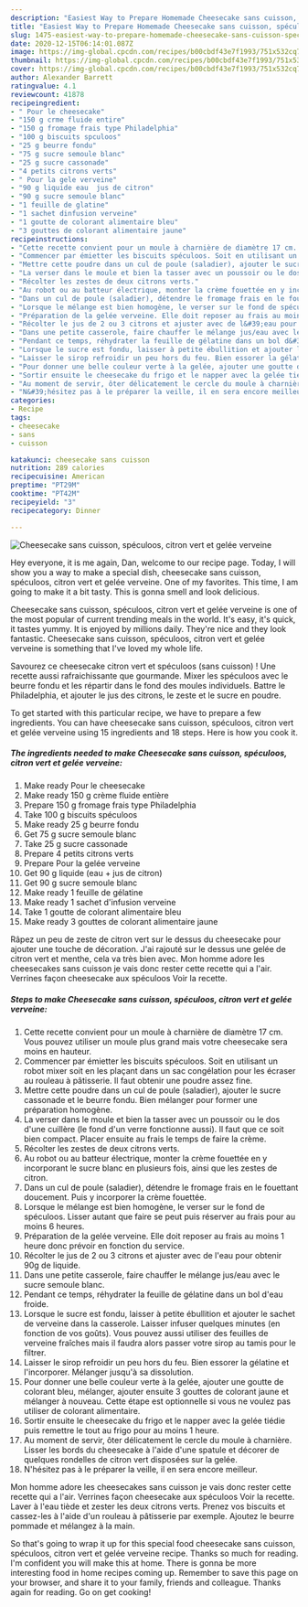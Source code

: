 ```yaml
---
description: "Easiest Way to Prepare Homemade Cheesecake sans cuisson, spéculoos, citron vert et gelée verveine"
title: "Easiest Way to Prepare Homemade Cheesecake sans cuisson, spéculoos, citron vert et gelée verveine"
slug: 1475-easiest-way-to-prepare-homemade-cheesecake-sans-cuisson-speculoos-citron-vert-et-gelee-verveine
date: 2020-12-15T06:14:01.087Z
image: https://img-global.cpcdn.com/recipes/b00cbdf43e7f1993/751x532cq70/cheesecake-sans-cuisson-speculoos-citron-vert-et-gelee-verveine-photo-principale-de-la-recette.jpg
thumbnail: https://img-global.cpcdn.com/recipes/b00cbdf43e7f1993/751x532cq70/cheesecake-sans-cuisson-speculoos-citron-vert-et-gelee-verveine-photo-principale-de-la-recette.jpg
cover: https://img-global.cpcdn.com/recipes/b00cbdf43e7f1993/751x532cq70/cheesecake-sans-cuisson-speculoos-citron-vert-et-gelee-verveine-photo-principale-de-la-recette.jpg
author: Alexander Barrett
ratingvalue: 4.1
reviewcount: 41878
recipeingredient:
- " Pour le cheesecake"
- "150 g crme fluide entire"
- "150 g fromage frais type Philadelphia"
- "100 g biscuits spculoos"
- "25 g beurre fondu"
- "75 g sucre semoule blanc"
- "25 g sucre cassonade"
- "4 petits citrons verts"
- " Pour la gele verveine"
- "90 g liquide eau  jus de citron"
- "90 g sucre semoule blanc"
- "1 feuille de glatine"
- "1 sachet dinfusion verveine"
- "1 goutte de colorant alimentaire bleu"
- "3 gouttes de colorant alimentaire jaune"
recipeinstructions:
- "Cette recette convient pour un moule à charnière de diamètre 17 cm. Vous pouvez utiliser un moule plus grand mais votre cheesecake sera moins en hauteur."
- "Commencer par émietter les biscuits spéculoos. Soit en utilisant un robot mixer soit en les plaçant dans un sac congélation pour les écraser au rouleau à pâtisserie. Il faut obtenir une poudre assez fine."
- "Mettre cette poudre dans un cul de poule (saladier), ajouter le sucre cassonade et le beurre fondu. Bien mélanger pour former une préparation homogène."
- "La verser dans le moule et bien la tasser avec un poussoir ou le dos d&#39;une cuillère (le fond d&#39;un verre fonctionne aussi). Il faut que ce soit bien compact. Placer ensuite au frais le temps de faire la crème."
- "Récolter les zestes de deux citrons verts."
- "Au robot ou au batteur électrique, monter la crème fouettée en y incorporant le sucre blanc en plusieurs fois, ainsi que les zestes de citron."
- "Dans un cul de poule (saladier), détendre le fromage frais en le fouettant doucement. Puis y incorporer la crème fouettée."
- "Lorsque le mélange est bien homogène, le verser sur le fond de spéculoos. Lisser autant que faire se peut puis réserver au frais pour au moins 6 heures."
- "Préparation de la gelée verveine. Elle doit reposer au frais au moins 1 heure donc prévoir en fonction du service."
- "Récolter le jus de 2 ou 3 citrons et ajuster avec de l&#39;eau pour obtenir 90g de liquide."
- "Dans une petite casserole, faire chauffer le mélange jus/eau avec le sucre semoule blanc."
- "Pendant ce temps, réhydrater la feuille de gélatine dans un bol d&#39;eau froide."
- "Lorsque le sucre est fondu, laisser à petite ébullition et ajouter le sachet de verveine dans la casserole. Laisser infuser quelques minutes (en fonction de vos goûts). Vous pouvez aussi utiliser des feuilles de verveine fraîches mais il faudra alors passer votre sirop au tamis pour le filtrer."
- "Laisser le sirop refroidir un peu hors du feu. Bien essorer la gélatine et l&#39;incorporer. Mélanger jusqu&#39;à sa dissolution."
- "Pour donner une belle couleur verte à la gelée, ajouter une goutte de colorant bleu, mélanger, ajouter ensuite 3 gouttes de colorant jaune et mélanger à nouveau. Cette étape est optionnelle si vous ne voulez pas utiliser de colorant alimentaire."
- "Sortir ensuite le cheesecake du frigo et le napper avec la gelée tiédie puis remettre le tout au frigo pour au moins 1 heure."
- "Au moment de servir, ôter délicatement le cercle du moule à charnière. Lisser les bords du cheesecake à l&#39;aide d&#39;une spatule et décorer de quelques rondelles de citron vert disposées sur la gelée."
- "N&#39;hésitez pas à le préparer la veille, il en sera encore meilleur."
categories:
- Recipe
tags:
- cheesecake
- sans
- cuisson

katakunci: cheesecake sans cuisson 
nutrition: 289 calories
recipecuisine: American
preptime: "PT29M"
cooktime: "PT42M"
recipeyield: "3"
recipecategory: Dinner

---
```



![Cheesecake sans cuisson, spéculoos, citron vert et gelée verveine](https://img-global.cpcdn.com/recipes/b00cbdf43e7f1993/751x532cq70/cheesecake-sans-cuisson-speculoos-citron-vert-et-gelee-verveine-photo-principale-de-la-recette.jpg)

Hey everyone, it is me again, Dan, welcome to our recipe page. Today, I will show you a way to make a special dish, cheesecake sans cuisson, spéculoos, citron vert et gelée verveine. One of my favorites. This time, I am going to make it a bit tasty. This is gonna smell and look delicious.

Cheesecake sans cuisson, spéculoos, citron vert et gelée verveine is one of the most popular of current trending meals in the world. It's easy, it's quick, it tastes yummy. It is enjoyed by millions daily. They're nice and they look fantastic. Cheesecake sans cuisson, spéculoos, citron vert et gelée verveine is something that I've loved my whole life.

Savourez ce cheesecake citron vert et spéculoos (sans cuisson) ! Une recette aussi rafraichissante que gourmande. Mixer les spéculoos avec le beurre fondu et les répartir dans le fond des moules individuels. Battre le Philadelphia, et ajouter le jus des citrons, le zeste et le sucre en poudre.


To get started with this particular recipe, we have to prepare a few ingredients. You can have cheesecake sans cuisson, spéculoos, citron vert et gelée verveine using 15 ingredients and 18 steps. Here is how you cook it.

<!--inarticleads1-->

##### The ingredients needed to make Cheesecake sans cuisson, spéculoos, citron vert et gelée verveine:

1. Make ready  Pour le cheesecake
1. Make ready 150 g crème fluide entière
1. Prepare 150 g fromage frais type Philadelphia
1. Take 100 g biscuits spéculoos
1. Make ready 25 g beurre fondu
1. Get 75 g sucre semoule blanc
1. Take 25 g sucre cassonade
1. Prepare 4 petits citrons verts
1. Prepare  Pour la gelée verveine
1. Get 90 g liquide (eau + jus de citron)
1. Get 90 g sucre semoule blanc
1. Make ready 1 feuille de gélatine
1. Make ready 1 sachet d&#39;infusion verveine
1. Take 1 goutte de colorant alimentaire bleu
1. Make ready 3 gouttes de colorant alimentaire jaune


Râpez un peu de zeste de citron vert sur le dessus du cheesecake pour ajouter une touche de décoration. J&#39;ai rajouté sur le dessus une gelée de citron vert et menthe, cela va très bien avec. Mon homme adore les cheesecakes sans cuisson je vais donc rester cette recette qui a l&#39;air. Verrines façon cheesecake aux spéculoos Voir la recette. 

<!--inarticleads2-->

##### Steps to make Cheesecake sans cuisson, spéculoos, citron vert et gelée verveine:

1. Cette recette convient pour un moule à charnière de diamètre 17 cm. Vous pouvez utiliser un moule plus grand mais votre cheesecake sera moins en hauteur.
1. Commencer par émietter les biscuits spéculoos. Soit en utilisant un robot mixer soit en les plaçant dans un sac congélation pour les écraser au rouleau à pâtisserie. Il faut obtenir une poudre assez fine.
1. Mettre cette poudre dans un cul de poule (saladier), ajouter le sucre cassonade et le beurre fondu. Bien mélanger pour former une préparation homogène.
1. La verser dans le moule et bien la tasser avec un poussoir ou le dos d&#39;une cuillère (le fond d&#39;un verre fonctionne aussi). Il faut que ce soit bien compact. Placer ensuite au frais le temps de faire la crème.
1. Récolter les zestes de deux citrons verts.
1. Au robot ou au batteur électrique, monter la crème fouettée en y incorporant le sucre blanc en plusieurs fois, ainsi que les zestes de citron.
1. Dans un cul de poule (saladier), détendre le fromage frais en le fouettant doucement. Puis y incorporer la crème fouettée.
1. Lorsque le mélange est bien homogène, le verser sur le fond de spéculoos. Lisser autant que faire se peut puis réserver au frais pour au moins 6 heures.
1. Préparation de la gelée verveine. Elle doit reposer au frais au moins 1 heure donc prévoir en fonction du service.
1. Récolter le jus de 2 ou 3 citrons et ajuster avec de l&#39;eau pour obtenir 90g de liquide.
1. Dans une petite casserole, faire chauffer le mélange jus/eau avec le sucre semoule blanc.
1. Pendant ce temps, réhydrater la feuille de gélatine dans un bol d&#39;eau froide.
1. Lorsque le sucre est fondu, laisser à petite ébullition et ajouter le sachet de verveine dans la casserole. Laisser infuser quelques minutes (en fonction de vos goûts). Vous pouvez aussi utiliser des feuilles de verveine fraîches mais il faudra alors passer votre sirop au tamis pour le filtrer.
1. Laisser le sirop refroidir un peu hors du feu. Bien essorer la gélatine et l&#39;incorporer. Mélanger jusqu&#39;à sa dissolution.
1. Pour donner une belle couleur verte à la gelée, ajouter une goutte de colorant bleu, mélanger, ajouter ensuite 3 gouttes de colorant jaune et mélanger à nouveau. Cette étape est optionnelle si vous ne voulez pas utiliser de colorant alimentaire.
1. Sortir ensuite le cheesecake du frigo et le napper avec la gelée tiédie puis remettre le tout au frigo pour au moins 1 heure.
1. Au moment de servir, ôter délicatement le cercle du moule à charnière. Lisser les bords du cheesecake à l&#39;aide d&#39;une spatule et décorer de quelques rondelles de citron vert disposées sur la gelée.
1. N&#39;hésitez pas à le préparer la veille, il en sera encore meilleur.


Mon homme adore les cheesecakes sans cuisson je vais donc rester cette recette qui a l&#39;air. Verrines façon cheesecake aux spéculoos Voir la recette. Laver à l&#39;eau tiède et zester les deux citrons verts. Prenez vos biscuits et cassez-les à l&#39;aide d&#39;un rouleau à pâtisserie par exemple. Ajoutez le beurre pommade et mélangez à la main. 

So that's going to wrap it up for this special food cheesecake sans cuisson, spéculoos, citron vert et gelée verveine recipe. Thanks so much for reading. I'm confident you will make this at home. There is gonna be more interesting food in home recipes coming up. Remember to save this page on your browser, and share it to your family, friends and colleague. Thanks again for reading. Go on get cooking!

